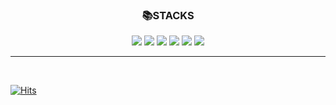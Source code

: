 <h3 align = "center">📚STACKS</h3>
<p align = "center">
<img  src="https://img.shields.io/badge/java-007396?style=for-the-badge&logo=java&logoColor=white"> <img  src="https://img.shields.io/badge/python-3776AB?style=for-the-badge&logo=python&logoColor=white"> <img  src="https://img.shields.io/badge/html5-E34F26?style=for-the-badge&logo=html5&logoColor=white"> <img  src="https://img.shields.io/badge/css-1572B6?style=for-the-badge&logo=css3&logoColor=white"> <img  src="https://img.shields.io/badge/javascript-F7DF1E?style=for-the-badge&logo=javascript&logoColor=black"> <img  src="https://img.shields.io/badge/react-61DAFB?style=for-the-badge&logo=react&logoColor=black">
 <hr>
 <br>
 
<!--  ![Anurag's GitHub stats](https://github-readme-stats.vercel.app/api?username=SOBEUNGKEUN&&show_icons=true&theme=dark) -->
 


[![Hits](https://hits.seeyoufarm.com/api/count/incr/badge.svg?url=https%3A%2F%2Fgithub.com%2FSOBEUNGKEUN&count_bg=%2379C83D&title_bg=%23555555&icon=&icon_color=%23E7E7E7&title=hits&edge_flat=false)](https://hits.seeyoufarm.com)
